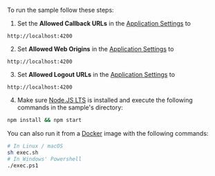 <!-- markdownlint-disable MD031 MD041 -->

To run the sample follow these steps:

1) Set the **Allowed Callback URLs** in the [Application Settings](${manage_url}/#/applications/${account.clientId}/settings) to
```text
http://localhost:4200
```
2) Set **Allowed Web Origins** in the [Application Settings](${manage_url}/#/applications/${account.clientId}/settings) to
```text
http://localhost:4200
```
3) Set **Allowed Logout URLs** in the [Application Settings](${manage_url}/#/applications/${account.clientId}/settings) to
```text
http://localhost:4200
```
4) Make sure [Node.JS LTS](https://nodejs.org/en/download/) is installed and execute the following commands in the sample's directory:
```bash
npm install && npm start
```

You can also run it from a [Docker](https://www.docker.com) image with the following commands:

```bash
# In Linux / macOS
sh exec.sh
# In Windows' Powershell
./exec.ps1
```